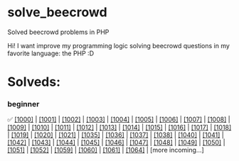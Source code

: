 # solve_beecrowd
Solved beecrowd problems in PHP

Hi! I want improve my programming logic solving beecrowd questions in my favorite language: the PHP :D

# Solveds:

### beginner

✅ [[1000]](https://github.com/KayckMatias/solve_beecrowd/blob/main/beginner/1000.php) |
[[1001]](https://github.com/KayckMatias/solve_beecrowd/blob/main/beginner/1001.php) |
[[1002]](https://github.com/KayckMatias/solve_beecrowd/blob/main/beginner/1002.php) |
[[1003]](https://github.com/KayckMatias/solve_beecrowd/blob/main/beginner/1003.php) |
[[1004]](https://github.com/KayckMatias/solve_beecrowd/blob/main/beginner/1004.php) |
[[1005]](https://github.com/KayckMatias/solve_beecrowd/blob/main/beginner/1005.php) |
[[1006]](https://github.com/KayckMatias/solve_beecrowd/blob/main/beginner/1006.php) |
[[1007]](https://github.com/KayckMatias/solve_beecrowd/blob/main/beginner/1007.php) | 
[[1008]](https://github.com/KayckMatias/solve_beecrowd/blob/main/beginner/1008.php) | 
[[1009]](https://github.com/KayckMatias/solve_beecrowd/blob/main/beginner/1009.php) | 
[[1010]](https://github.com/KayckMatias/solve_beecrowd/blob/main/beginner/1010.php) | 
[[1011]](https://github.com/KayckMatias/solve_beecrowd/blob/main/beginner/1011.php) | 
[[1012]](https://github.com/KayckMatias/solve_beecrowd/blob/main/beginner/1012.php) | 
[[1013]](https://github.com/KayckMatias/solve_beecrowd/blob/main/beginner/1013.php) | 
[[1014]](https://github.com/KayckMatias/solve_beecrowd/blob/main/beginner/1014.php) | 
[[1015]](https://github.com/KayckMatias/solve_beecrowd/blob/main/beginner/1015.php) | 
[[1016]](https://github.com/KayckMatias/solve_beecrowd/blob/main/beginner/1016.php) | 
[[1017]](https://github.com/KayckMatias/solve_beecrowd/blob/main/beginner/1017.php) | 
[[1018]](https://github.com/KayckMatias/solve_beecrowd/blob/main/beginner/1018.php) | 
[[1019]](https://github.com/KayckMatias/solve_beecrowd/blob/main/beginner/1019.php) | 
[[1020]](https://github.com/KayckMatias/solve_beecrowd/blob/main/beginner/1020.php) | 
[[1021]](https://github.com/KayckMatias/solve_beecrowd/blob/main/beginner/1021.php) | 
[[1035]](https://github.com/KayckMatias/solve_beecrowd/blob/main/beginner/1035.php) | 
[[1036]](https://github.com/KayckMatias/solve_beecrowd/blob/main/beginner/1036.php) | 
[[1037]](https://github.com/KayckMatias/solve_beecrowd/blob/main/beginner/1037.php) | 
[[1038]](https://github.com/KayckMatias/solve_beecrowd/blob/main/beginner/1038.php) | 
[[1040]](https://github.com/KayckMatias/solve_beecrowd/blob/main/beginner/1040.php) | 
[[1041]](https://github.com/KayckMatias/solve_beecrowd/blob/main/beginner/1041.php) | 
[[1042]](https://github.com/KayckMatias/solve_beecrowd/blob/main/beginner/1042.php) | 
[[1043]](https://github.com/KayckMatias/solve_beecrowd/blob/main/beginner/1043.php) | 
[[1044]](https://github.com/KayckMatias/solve_beecrowd/blob/main/beginner/1044.php) | 
[[1045]](https://github.com/KayckMatias/solve_beecrowd/blob/main/beginner/1045.php) | 
[[1046]](https://github.com/KayckMatias/solve_beecrowd/blob/main/beginner/1046.php) | 
[[1047]](https://github.com/KayckMatias/solve_beecrowd/blob/main/beginner/1047.php) | 
[[1048]](https://github.com/KayckMatias/solve_beecrowd/blob/main/beginner/1048.php) | 
[[1049]](https://github.com/KayckMatias/solve_beecrowd/blob/main/beginner/1049.php) | 
[[1050]](https://github.com/KayckMatias/solve_beecrowd/blob/main/beginner/1050.php) | 
[[1051]](https://github.com/KayckMatias/solve_beecrowd/blob/main/beginner/1051.php) | 
[[1052]](https://github.com/KayckMatias/solve_beecrowd/blob/main/beginner/1052.php) | 
[[1059]](https://github.com/KayckMatias/solve_beecrowd/blob/main/beginner/1059.php) | 
[[1060]](https://github.com/KayckMatias/solve_beecrowd/blob/main/beginner/1060.php) | 
[[1061]](https://github.com/KayckMatias/solve_beecrowd/blob/main/beginner/1061.php) | 
[[1064]](https://github.com/KayckMatias/solve_beecrowd/blob/main/beginner/1064.php) | 
[more incoming...]